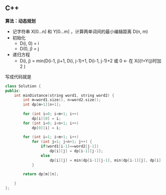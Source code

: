 ## C++

**算法：动态规划**

- 记字符串 X[0...n] 和 Y[0...m] ，计算两单词间的最小编辑距离 D(n, m)
- 初始化
  - D(i, 0) = i
  - D(0, j) = j
- 递归方程
  - D(i, j) =  min(D(i-1, j)+1, D(i, j-1)+1, D(i-1, j-1)+2 或 0 ← 在 X(i)!=Y(j)时加 2 )
  
写成代码就是 

```C++
class Solution {
public:
    int minDistance(string word1, string word2) {
        int m=word1.size(), n=word2.size();
        int dp[m+1][n+1];
        
        for (int i=0; i<m+1; i++) 
            dp[i][0] = i;
        for (int i=0; i<n+1; i++) 
            dp[0][i] = i;
        
        for (int i=1; i<m+1; i++)
            for (int j=1; j<n+1; j++) {
                if(word1[i-1]==word2[j-1])
                    dp[i][j] = dp[i-1][j-1];
                else
                    dp[i][j] = min(dp[i-1][j-1], min(dp[i-1][j], dp[i][j-1]))+1;
            }
        
        return dp[m][n];
        
    }
};
```
